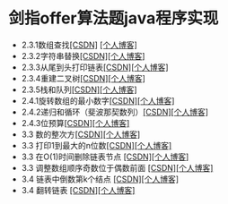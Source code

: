 # 剑指offer算法题java程序实现


 - 2.3.1数组查找[\[CSDN\]][2] [\[个人博客\]][3]
 - 2.3.2字符串替换[\[CSDN\]][4][\[个人博客\]][5] 
 - 2.3.3从尾到头打印链表[\[CSDN\]][6][\[个人博客\]][7] 
 - 2.3.4重建二叉树[\[CSDN\]][8][\[个人博客\]][9]
 - 2.3.5栈和队列[\[CSDN\]][10][\[个人博客\]][11]
 - 2.4.1旋转数组的最小数字[\[CSDN\]][12][\[个人博客\]][13]
 - 2.4.2递归和循环（斐波那契数列）[\[CSDN\]][14][\[个人博客\]][15]
 - 2.4.3位预算[\[CSDN\]][16][\[个人博客\]][17]
 - 3.3 数的整次方[\[CSDN\]][18][\[个人博客\]][19]
 - 3.3 打印1到最大的n位数[\[CSDN\]][20][\[个人博客\]][21]
 - 3.3 在O(1)时间删除链表节点 [\[CSDN\]][22][\[个人博客\]][23]
 - 3.3 调整数组顺序奇数位于偶数前面 [\[CSDN\]][24][\[个人博客\]][25]
 - 3.4 链表中倒数第k个结点 [\[CSDN\]][26][\[个人博客\]][27]
 - 3.4 翻转链表 [\[CSDN\]][28][\[个人博客\]][29]
 
 
  [2]: https://blog.csdn.net/wang_shuyu/article/details/88977106
  [3]: http://www.littletree.xyz/archives/jian-zhi-offer231shu-zu-cha-zhao
  [4]: https://blog.csdn.net/wang_shuyu/article/details/88989866
  [5]: http://www.littletree.xyz/archives/jian-zhi-offer231zi-fu-chuan-ti-huan
  [6]: https://blog.csdn.net/wang_shuyu/article/details/89000534
  [7]: http://www.littletree.xyz/archives/jian-zhi-offer233cong-tou-dao-wei-da-yin-lian-biao
  [8]: https://blog.csdn.net/wang_shuyu/article/details/89289421
  [9]: http://www.littletree.xyz/archives/jian-zhi-offer234zhong-jian-er-cha-shu
  [10]: https://blog.csdn.net/wang_shuyu/article/details/89301197
  [11]: http://www.littletree.xyz/archives/jian-zhi-offer235zhan-he-dui-lie
  [12]: https://blog.csdn.net/wang_shuyu/article/details/89605284
  [13]: http://www.littletree.xyz/archives/jian-zhi-offer241xuan-zhuan-shu-zu-de-zui-xiao-shu-zi
  [14]: https://blog.csdn.net/wang_shuyu/article/details/89813987
  [15]: http://www.littletree.xyz/archives/20190504152235
  [16]: https://blog.csdn.net/wang_shuyu/article/details/89815499
  [17]: http://www.littletree.xyz/archives/20190504171416
  [18]: https://blog.csdn.net/wang_shuyu/article/details/90143152
  [19]: http://www.littletree.xyz/archives/jian-zhi-offer33-shu-de-zheng-shu-ci-fang
  [20]: https://blog.csdn.net/wang_shuyu/article/details/90143736
  [21]: http://www.littletree.xyz/archives/jian-zhi-offer-da-yin-1dao-zui-da-de-nwei-shu 
  [22]: https://blog.csdn.net/wang_shuyu/article/details/90545531
  [23]:http://www.littletree.xyz/archives/jian-zhi-offerzai-o1shi-jian-shan-chu-lian-biao-jie-dian
  [24]:https://blog.csdn.net/wang_shuyu/article/details/90578102
  [25]:http://www.littletree.xyz/archives/jian-zhi-offer-diao-zheng-shu-ju-shun-xu-qi-shu-wei-yu-ou-shu-qian-mian
  [26]:https://blog.csdn.net/wang_shuyu/article/details/90739463
  [27]:http://www.littletree.xyz/archives/jian-zhi-offerlian-biao-zhong-dao-shu-di-kge-jie-dian
  [28]:https://blog.csdn.net/wang_shuyu/article/details/90742891
  [29]:http://www.littletree.xyz/archives/jian-zhi-offerfan-zhuan-lian-biao